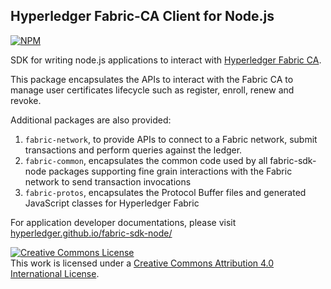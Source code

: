 ## Hyperledger Fabric-CA Client for Node.js

[![NPM](https://nodei.co/npm/fabric-ca-client.svg?downloads=true&downloadRank=true&stars=true)](https://www.npmjs.com/package/fabric-ca-client/)

SDK for writing node.js applications to interact with [Hyperledger Fabric CA](http://hyperledger-fabric-ca.readthedocs.io/en/latest/users-guide.html).

This package encapsulates the APIs to interact with the Fabric CA to manage user certificates lifecycle such as register, enroll, renew and revoke.

Additional packages are also provided:
1. `fabric-network`, to provide APIs to connect to a Fabric network, submit transactions and perform queries against the ledger.
2. `fabric-common`, encapsulates the common code used by all fabric-sdk-node packages supporting fine grain interactions with the Fabric network to send transaction invocations
3. `fabric-protos`, encapsulates the Protocol Buffer files and generated JavaScript classes for Hyperledger Fabric

For application developer documentations, please visit [hyperledger.github.io/fabric-sdk-node/](https://hyperledger.github.io/fabric-sdk-node/)

<a rel="license" href="http://creativecommons.org/licenses/by/4.0/"><img alt="Creative Commons License" style="border-width:0" src="https://i.creativecommons.org/l/by/4.0/88x31.png" /></a><br />This work is licensed under a <a rel="license" href="http://creativecommons.org/licenses/by/4.0/">Creative Commons Attribution 4.0 International License</a>.
